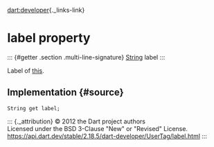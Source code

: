 [dart:developer](../../dart-developer/dart-developer-library){._links-link}

label property
==============

::: {#getter .section .multi-line-signature}
[String](../../dart-core/string-class) label
:::

Label of [this](../usertag-class).

Implementation {#source}
--------------

``` {.language-dart data-language="dart"}
String get label;
```

::: {._attribution}
© 2012 the Dart project authors\
Licensed under the BSD 3-Clause \"New\" or \"Revised\" License.\
<https://api.dart.dev/stable/2.18.5/dart-developer/UserTag/label.html>
:::
